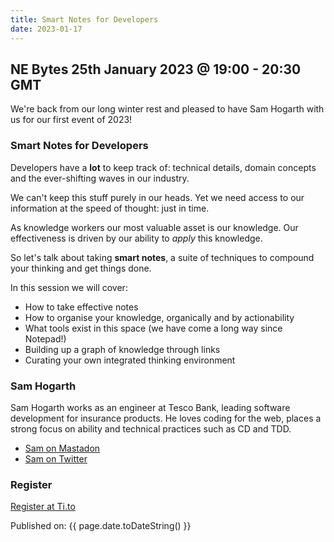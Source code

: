 ```yaml
---
title: Smart Notes for Developers
date: 2023-01-17
---
```


## NE Bytes 25th January 2023 @ 19:00 - 20:30 GMT

We're back from our long winter rest and pleased to have Sam Hogarth with us for our first event of 2023!


### Smart Notes for Developers

Developers have a **lot** to keep track of: technical details, domain concepts and the ever-shifting waves in our industry.

We can't keep this stuff purely in our heads. Yet we need access to our information at the speed of thought: just in time.

As knowledge workers our most valuable asset is our knowledge. Our effectiveness is driven by our ability to *apply* this knowledge.

So let's talk about taking **smart notes**, a suite of techniques to compound your thinking and get things done.

In this session we will cover:

* How to take effective notes
* How to organise your knowledge, organically and by actionability
* What tools exist in this space (we have come a long way since Notepad!)
* Building up a graph of knowledge through links
* Curating your own integrated thinking environment


### Sam Hogarth

Sam Hogarth works as an engineer at Tesco Bank, leading software development for insurance products. He loves coding for 
the web, places a strong focus on ability and technical practices such as CD and TDD.

* [Sam on Mastadon](https://hachyderm.io/@samhogy@mastodon.social)
* [Sam on Twitter](https://twitter.com/samhogy)

### Register

[Register at Ti.to](https://ti.to/ne-bytes/january-2023-smart-notes-for-developers)

Published on: {{ page.date.toDateString() }}